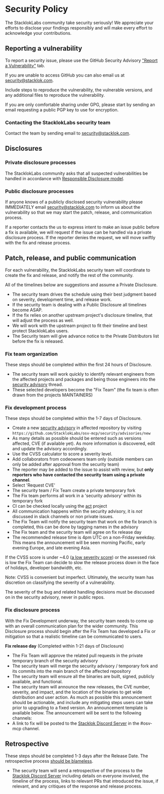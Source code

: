 # Security Policy

The StacklokLabs community take security seriously! We appreciate your efforts to
disclose your findings responsibly and will make every effort to acknowledge
your contributions.

## Reporting a vulnerability

To report a security issue, please use the GitHub Security Advisory
["Report a Vulnerability"](https://github.com/StacklokLabs/osv-mcp/security/advisories/new)
tab.

If you are unable to access GitHub you can also email us at
[security@stacklok.com](mailto:security@stacklok.com).

Include steps to reproduce the vulnerability, the vulnerable versions, and any
additional files to reproduce the vulnerability.

If you are only comfortable sharing under GPG, please start by sending an email
requesting a public PGP key to use for encryption.

### Contacting the StacklokLabs security team

Contact the team by sending email to
[security@stacklok.com](mailto:security@stacklok.com).

## Disclosures

### Private disclosure processes

The StacklokLabs community asks that all suspected vulnerabilities be handled in
accordance with
[Responsible Disclosure model](https://en.wikipedia.org/wiki/Responsible_disclosure).

### Public disclosure processes

If anyone knows of a publicly disclosed security vulnerability please
IMMEDIATELY email [security@stacklok.com](mailto:security@stacklok.com) to
inform us about the vulnerability so that we may start the patch, release, and
communication process.

If a reporter contacts the us to express intent to make an issue public before a
fix is available, we will request if the issue can be handled via a private
disclosure process. If the reporter denies the request, we will move swiftly
with the fix and release process.

## Patch, release, and public communication

For each vulnerability, the StacklokLabs security team will coordinate to create the
fix and release, and notify the rest of the community.

All of the timelines below are suggestions and assume a Private Disclosure.

- The security team drives the schedule using their best judgment based on
  severity, development time, and release work.
- If the security team is dealing with a Public Disclosure all timelines become
  ASAP.
- If the fix relies on another upstream project's disclosure timeline, that will
  adjust the process as well.
- We will work with the upstream project to fit their timeline and best protect
  StacklokLabs users.
- The Security team will give advance notice to the Private Distributors list
  before the fix is released.

### Fix team organization

These steps should be completed within the first 24 hours of Disclosure.

- The security team will work quickly to identify relevant engineers from the
  affected projects and packages and being those engineers into the
  [security advisory](https://docs.github.com/en/code-security/security-advisories/)
  thread.
- These selected developers become the "Fix Team" (the fix team is often drawn
  from the projects MAINTAINERS)

### Fix development process

These steps should be completed within the 1-7 days of Disclosure.

- Create a new
  [security advisory](https://docs.github.com/en/code-security/security-advisories/)
  in affected repository by visiting
  `https://github.com/StacklokLabs/osv-mcp/security/advisories/new`
- As many details as possible should be entered such as versions affected, CVE
  (if available yet). As more information is discovered, edit and update the
  advisory accordingly.
- Use the CVSS calculator to score a severity level.
- Add collaborators from codeowners team only (outside members can only be added
  after approval from the security team)
- The reporter may be added to the issue to assist with review, but **only
  reporters who have contacted the security team using a private channel**.
- Select 'Request CVE'
- The security team / Fix Team create a private temporary fork
- The Fix team performs all work in a 'security advisory' within its temporary
  fork
- CI can be checked locally using the [act](https://github.com/nektos/act)
  project
- All communication happens within the security advisory, it is _not_ discussed
  in slack channels or non private issues.
- The Fix Team will notify the security team that work on the fix branch is
  completed, this can be done by tagging names in the advisory
- The Fix team and the security team will agree on fix release day
- The recommended release time is 4pm UTC on a non-Friday weekday. This means
  the announcement will be seen morning Pacific, early evening Europe, and late
  evening Asia.

If the CVSS score is under ~4.0
([a low severity score](https://www.first.org/cvss/specification-document#i5))
or the assessed risk is low the Fix Team can decide to slow the release process
down in the face of holidays, developer bandwidth, etc.

Note: CVSS is convenient but imperfect. Ultimately, the security team has
discretion on classifying the severity of a vulnerability.

The severity of the bug and related handling decisions must be discussed on in
the security advisory, never in public repos.

### Fix disclosure process

With the Fix Development underway, the security team needs to come up with an
overall communication plan for the wider community. This Disclosure process
should begin after the Fix Team has developed a Fix or mitigation so that a
realistic timeline can be communicated to users.

**Fix release day** (Completed within 1-21 days of Disclosure)

- The Fix Team will approve the related pull requests in the private temporary
  branch of the security advisory
- The security team will merge the security advisory / temporary fork and its
  commits into the main branch of the affected repository
- The security team will ensure all the binaries are built, signed, publicly
  available, and functional.
- The security team will announce the new releases, the CVE number, severity,
  and impact, and the location of the binaries to get wide distribution and user
  action. As much as possible this announcement should be actionable, and
  include any mitigating steps users can take prior to upgrading to a fixed
  version. An announcement template is available below. The announcement will be
  sent to the following channels:
- A link to fix will be posted to the
  [Stacklok Discord Server](https://discord.gg/stacklok) in the #osv-mcp
  channel.

## Retrospective

These steps should be completed 1-3 days after the Release Date. The
retrospective process
[should be blameless](https://landing.google.com/sre/book/chapters/postmortem-culture.html).

- The security team will send a retrospective of the process to the
  [Stacklok Discord Server](https://discord.gg/stacklok) including details on
  everyone involved, the timeline of the process, links to relevant PRs that
  introduced the issue, if relevant, and any critiques of the response and
  release process.